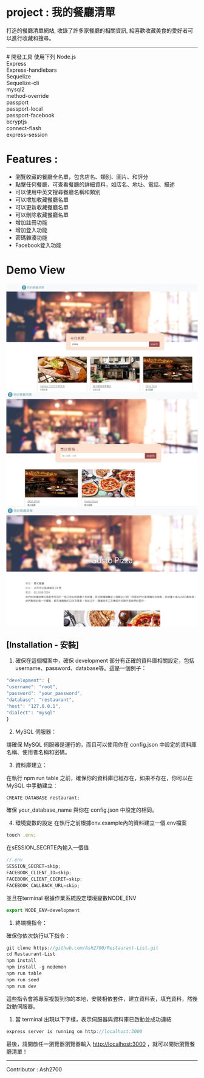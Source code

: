 # project : 我的餐廳清單

打造的餐廳清單網站, 收錄了許多家餐廳的相關資訊, 給喜歡收藏美食的愛好者可以進行收藏和搜尋。
<hr>
# 開發工具
    使用下列
    Node.js </br>
    Express</br>
    Express-handlebars</br>
    Sequelize</br>
    Sequelize-cli</br>
    mysql2</br>
    method-override</br>
    passport</br>
    passport-local</br>
    passport-facebook</br>
    bcryptjs</br>
    connect-flash</br>
    express-session</br>

# Features : 
  <ul>
    <li>瀏覽收藏的餐廳全名單，包含店名、類別、圖片、和評分</li>
    <li>點擊任何餐廳，可查看餐廳的詳細資料，如店名、地址、電話、描述</li>
    <li>可以使用中英文搜尋餐廳名稱和類別</li>
    <li>可以增加收藏餐廳名單</li>
    <li>可以更新收藏餐廳名單</li>
    <li>可以刪除收藏餐廳名單</li>
    <li>增加註冊功能</li>
    <li>增加登入功能</li>
    <li>密碼雜湊功能</li>
    <li>Facebook登入功能</li>
  </ul>
  
# Demo View

![image](https://github.com/Ash2700/Restaurant-List/blob/668a932627bb8906ca7ec4df7d88f470e17c57d3/demo_jp/%E9%A4%90%E5%BB%B3%E6%B8%85%E5%96%AE%E6%93%B7%E5%8F%961.JPG)
![image](https://github.com/Ash2700/Restaurant-List/blob/b9c9170dfadcb7c68804521053a55b36e5a24675/demo_jp/%E9%A4%90%E5%BB%B3%E6%B8%85%E5%96%AE%E6%93%B7%E5%8F%962.JPG)
![image](https://github.com/Ash2700/Restaurant-List/blob/b9c9170dfadcb7c68804521053a55b36e5a24675/demo_jp/%E9%A4%90%E5%BB%B3%E6%B8%85%E5%96%AE%E6%93%B7%E5%8F%963.JPG)

  ## [Installation - 安裝]

1. 確保在這個檔案中，確保 development 部分有正確的資料庫相關設定，包括 username、password、database等。這是一個例子：
  ```jsx
  "development": {
  "username": "root",
  "password": "your_password",
  "database": "restaurant",
  "host": "127.0.0.1",
  "dialect": "mysql"
}
  ```
  
2. MySQL 伺服器：

請確保 MySQL 伺服器是運行的，而且可以使用你在 config.json 中設定的資料庫名稱、使用者名稱和密碼。


3. 資料庫建立：

在執行 npm run table 之前，確保你的資料庫已經存在，如果不存在，你可以在 MySQL 中手動建立：

```jsx
CREATE DATABASE restaurant;
```
確保 your_database_name 與你在 config.json 中設定的相同。

4. 環境變數的設定
在執行之前根據env.example內的資料建立一個.env檔案
```jsx
touch .env;
```
在sESSION_SECRTE內輸入一個值

```jsx
//.env
SESSION_SECRET=skip;
FACEBOOK_CLIENT_ID=skip;
FACEBOOK_CLIENT_CECRET=skip;
FACEBOOK_CALLBACK_URL=skip;
```
並且在terminal 根據作業系統設定環境變數NODE_ENV

```jsx
export NODE_ENV=development
```

1. 終端機指令：

確保你依次執行以下指令：
```jsx
git clone https://github.com/Ash2700/Restaurant-List.git
cd Restaurant-List
npm install 
npm install -g nodemon 
npm run table
npm run seed
npm run dev

```
這些指令會將專案複製到你的本地，安裝相依套件，建立資料表，填充資料，然後啟動伺服器。

1. 當 terminal 出現以下字樣，表示伺服器與資料庫已啟動並成功連結
   
```jsx
express server is running on http://localhost:3000
```
最後，請開啟任一瀏覽器瀏覽器輸入 [http://localhost:3000](http://localhost:3000) ，就可以開始瀏覽餐廳清單！



<hr>
Contributor : Ash2700

